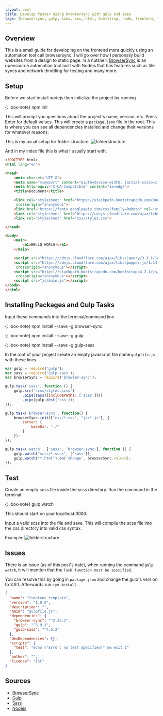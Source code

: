```yaml
---
layout: post
title: Develop faster using browsersync with gulp and sass
tags: [browsersync, gulp, sass, css, html, bootstrap, node, frontend, tutorial, development]
---
```


## Overview
This is a small guide for developing on the frontend more quickly using an automation tool call browsersync.
I will go over how I personally build websites from a design to static page.
In a nutshell, [BrowserSync](https://www.browsersync.io/) is an opensource automation tool built with Nodejs that has features such as file syncs and network throttling for testing and many more.

## Setup
Before we start install nodejs then initialize the project by running

{: .box-note}
npm init

This will prompt you questions about the project's name, version, etc. Press Enter for default values.
This will create a `package.json` file in the root. This is where you can see all dependencies installed and change their versions for whatever reasons.

This is my usual setup for folder structure.
![folderstructure](https://johnjlam.com/img/posts/2019-01-08/folderstructure.PNG)

And in my index file this is what I usually start with.

```html
<!DOCTYPE html>
<html lang="en">

<head>
	<meta charset="UTF-8">
	<meta name="viewport" content="width=device-width, initial-scale=1.0">
	<meta http-equiv="X-UA-Compatible" content="ie=edge">
	<title>Document</title>

	<link rel="stylesheet" href="https://stackpath.bootstrapcdn.com/bootstrap/4.2.1/css/bootstrap.min.css" integrity="sha384-GJzZqFGwb1QTTN6wy59ffF1BuGJpLSa9DkKMp0DgiMDm4iYMj70gZWKYbI706tWS"
	 crossorigin="anonymous">
	<link href="https://fonts.googleapis.com/css?family=Roboto" rel="stylesheet">
	<link rel="stylesheet" href="https://cdnjs.cloudflare.com/ajax/libs/font-awesome/4.7.0/css/font-awesome.css">
	<link rel="stylesheet" href="css/styles.css">

</head>

<body>
	<main>
		<h1>HELLO WORLD!</h1>
	</main>

	<script src="https://cdnjs.cloudflare.com/ajax/libs/jquery/3.3.1/jquery.min.js"></script>
	<script src="https://cdnjs.cloudflare.com/ajax/libs/popper.js/1.14.6/umd/popper.min.js" integrity="sha384-wHAiFfRlMFy6i5SRaxvfOCifBUQy1xHdJ/yoi7FRNXMRBu5WHdZYu1hA6ZOblgut"
	 crossorigin="anonymous"></script>
	<script src="https://stackpath.bootstrapcdn.com/bootstrap/4.2.1/js/bootstrap.min.js" integrity="sha384-B0UglyR+jN6CkvvICOB2joaf5I4l3gm9GU6Hc1og6Ls7i6U/mkkaduKaBhlAXv9k"
	 crossorigin="anonymous"></script>
	<script src="js/main.js"></script>
</body>
</html>
```

## Installing Packages and Gulp Tasks
Input these commands into the terminal/command line

{: .box-note}
npm install --save -g browser-sync

{: .box-note}
npm install --save -g gulp

{: .box-note}
npm install --save -g gulp-sass

In the root of your project create an empty javascript file name `gulpfile.js` with these lines

```javascript
var gulp = require('gulp');  
var sass = require('gulp-sass');  
var browserSync = require('browser-sync');

gulp.task('sass', function () {  
    gulp.src('scss/styles.scss')
        .pipe(sass({includePaths: ['scss']}))
        .pipe(gulp.dest('css'));
});

gulp.task('browser-sync', function() {  
    browserSync.init(["css/*.css", "js/*.js"], {
        server: {
            baseDir: "./"
        }
    });
});

gulp.task('watch', ['sass', 'browser-sync'], function () {  
    gulp.watch("scss/*.scss", ['sass']);
    gulp.watch("*.html").on('change', browserSync.reload);
});
```

## Test
Create an empty scss file inside the scss directory.
Run the command in the terminal

{: .box-note}
gulp watch

This should start on your localhost:3000.

Input a valid scss into the file and save. This will compile the scss file into the css directory into valid css syntax.

Example:
![folderstructure](https://johnjlam.com/img/posts/2019-01-08/taskrunner.PNG)

## Issues
There is an issue (as of this post's date), when running the command `gulp watch`, it will mention that the `Task function must be specified`.

You can resolve this by going in `package.json` and change the gulp's version to 3.9.1. Afterwards run `npm install`.

```json
{
  "name": "frontend_template",
  "version": "1.0.0",
  "description": "",
  "main": "gulpfile.js",
  "dependencies": {
    "browser-sync": "^2.26.3",
    "gulp": "^3.9.1",
    "gulp-sass": "^4.0.2"
  },
  "devDependencies": {},
  "scripts": {
    "test": "echo \"Error: no test specified\" && exit 1"
  },
  "author": "",
  "license": "ISC"
}
```

## Sources
* [BrowserSync](https://www.browsersync.io/)
* [Gulp](https://gulpjs.com/)
* [Sass](https://sass-lang.com/)
* [Nodejs](https://nodejs.org/en/)